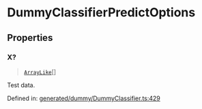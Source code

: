 # DummyClassifierPredictOptions

## Properties

### X?

> [`ArrayLike`](../types/ArrayLike.md)[]

Test data.

Defined in:  [generated/dummy/DummyClassifier.ts:429](https://github.com/transitive-bullshit/scikit-learn-ts/blob/122b3c0/packages/sklearn/src/generated/dummy/DummyClassifier.ts#L429)
